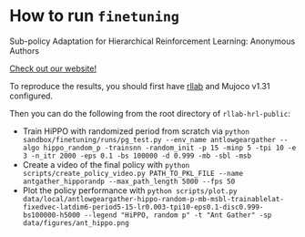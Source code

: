 
# How to run `finetuning`

Sub-policy Adaptation for Hierarchical Reinforcement Learning: Anonymous Authors

[Check out our website!](https://sites.google.com/view/hippo-rl)

To reproduce the results, you should first have [rllab](https://github.com/rllab/rllab) and Mujoco v1.31 configured. 

Then you can do the following from the root directory of `rllab-hrl-public`:
- Train HiPPO with randomized period from scratch via 
```python sandbox/finetuning/runs/pg_test.py --env_name antlowgeargather --algo hippo_random_p -trainsnn -random_init -p 15 -minp 5 -tpi 10 -e 3 -n_itr 2000 -eps 0.1 -bs 100000 -d 0.999 -mb -sbl -msb```
- Create a video of the final policy with
```python scripts/create_policy_video.py PATH_TO_PKL_FILE --name antgather_hipporandp --max_path_length 5000 --fps 50```
- Plot the policy performance with 
```python scripts/plot.py data/local/antlowgeargather-hippo-random-p-mb-msbl-trainablelat-fixedvec-latdim6-period5-15-lr0.003-tpi10-eps0.1-disc0.999-bs100000-h5000 --legend "HiPPO, random p" -t "Ant Gather" -sp data/figures/ant_hippo.png```
